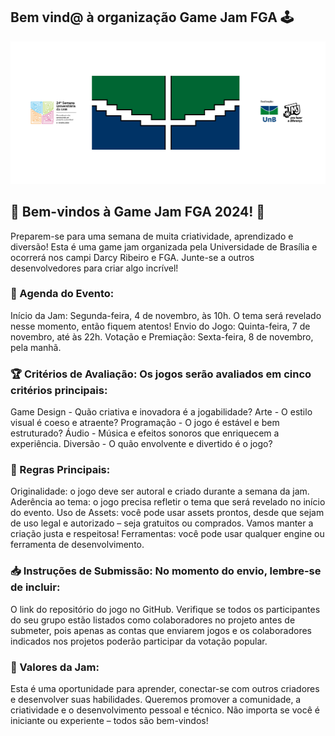 ## Bem vind@ à organização Game Jam FGA 🕹️

<div align='center'>
  <img src='https://github.com/GameJamFGA-UnB/.github/blob/d8c69bf9113ca41dd2f3df9c22feb53ad6062280/assets/images/Arte%20Game%20Jam%202024.png' alt='Logo da Game Jam 2022'>
</div>

## 🎉 Bem-vindos à Game Jam FGA 2024! 🎉

Preparem-se para uma semana de muita criatividade, aprendizado e diversão! Esta é uma game jam organizada pela Universidade de Brasília e ocorrerá nos campi Darcy Ribeiro e FGA. Junte-se a outros desenvolvedores para criar algo incrível!

### 📅 Agenda do Evento:

Início da Jam: Segunda-feira, 4 de novembro, às 10h. O tema será revelado nesse momento, então fiquem atentos!
Envio do Jogo: Quinta-feira, 7 de novembro, até às 22h.
Votação e Premiação: Sexta-feira, 8 de novembro, pela manhã.

### 🏆 Critérios de Avaliação: Os jogos serão avaliados em cinco critérios principais:

Game Design - Quão criativa e inovadora é a jogabilidade?
Arte - O estilo visual é coeso e atraente?
Programação - O jogo é estável e bem estruturado?
Áudio - Música e efeitos sonoros que enriquecem a experiência.
Diversão - O quão envolvente e divertido é o jogo?

### 📜 Regras Principais:

Originalidade: o jogo deve ser autoral e criado durante a semana da jam.
Aderência ao tema: o jogo precisa refletir o tema que será revelado no início do evento.
Uso de Assets: você pode usar assets prontos, desde que sejam de uso legal e autorizado – seja gratuitos ou comprados. Vamos manter a criação justa e respeitosa!
Ferramentas: você pode usar qualquer engine ou ferramenta de desenvolvimento.

### 📥 Instruções de Submissão: No momento do envio, lembre-se de incluir:

O link do repositório do jogo no GitHub.
Verifique se todos os participantes do seu grupo estão listados como colaboradores no projeto antes de submeter, pois apenas as contas que enviarem jogos e os colaboradores indicados nos projetos poderão participar da votação popular.

### 🌟 Valores da Jam: 
Esta é uma oportunidade para aprender, conectar-se com outros criadores e desenvolver suas habilidades. Queremos promover a comunidade, a criatividade e o desenvolvimento pessoal e técnico. Não importa se você é iniciante ou experiente – todos são bem-vindos!
